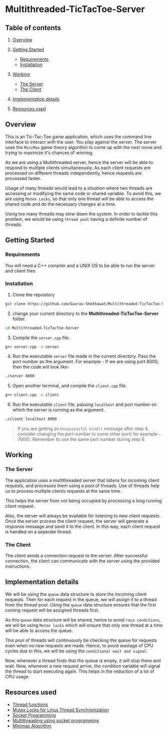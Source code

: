 # Multithreaded-TicTacToe-Server

## Table of contents
1. [Overview](#overview)
2. [Getting Started](#getting-started)
    - [Requirements](#requirements)
    - [Installation](#installation)

3. [Working](#working)
   * [The Server](#the-server)
   * [The Client](#the-client)
4. [Implementation details](#implementation-details)

5. [Resources used](#resources-used)

## Overview

This is an Tic-Tac-Toe game application, which uses the command line interface to interact with the user. You play against the server. The server uses the `MiniMax` game theory algorithm to come up with the next move and trying to maximize it's chances of winning.

  
As we are using a Multithreaded server, hence the server will be able to respond to multiple clients simultaneously. As each client requests are processed on different threads independently, hence requests are processed faster.

Usage of many threads would lead to a situation where two threads are accessing or modifying the same code or shared variable. To avoid this, we are using `Mutex Locks`, so that only one thread will be able to access the shared code and do the necessary changes at a time.

Using too many threads may slow down the system. In order to tackle this problem, we would be using `thread pool` having a definite number of threads.



## Getting Started

### Requirements  

You will need a C++ compiler and a UNIX OS to be able to run the server and client files 

### Installation

1. Clone the repository

```sh
git clone https://github.com/Gaurav-Shekhawat/Multithreaded-TicTacToe-Server.git
```
  
2. change your current directory to the **Multithreaded-TicTacToe-Server** folder.

```sh
cd Multithreaded-TicTacToe-Server
```

3. Compile the `server.cpp` file.

```sh
g++ server.cpp -o server
```

4. Run the executable `server` file made in the current directory. Pass the port number as the argument. For example - If we are using port 8000, then the code will look like-

```sh
./server 8000
```

5. Open another terminal, and compile the `client.cpp` file.
   
```sh
g++ client.cpp -o client
```

6. Run the executable `client` file, passing `localhost` and port number on which the server is running as the argument.

```sh
./client localhost 8000
```

> If you  are getting an `Unsuccessful bind()` message after step 4, consider changing the port number to some other port( for example - 7000). Remember to use the same port number during step 6.



## Working

### The Server  
The application uses a multithreaded server that listens for incoming client requests, and processes them using a pool of threads. Use of threads help us to process multiple clients requests at the same time. 

This helps the server from not being occupied by processing a long running client request.   

Also, the server will always be available for listening to new client requests. Once the server process the client request, the server will generate a response message and send it to the client. In this way, each client request is handled on a seperate thread.



### The Client

The client sends a connection request to the server. After successful connection, the client can communicate with the server using the provided instructions.

## Implementation details  

We will be using the `queue` data structure to store the incoming client requests. Then for each request in the queue, we will assign it to a thread from the thread pool. Using the `queue` data structure ensures that the first coming request will be assigned threads first.

As this `queue` data structure will be shared, hence to avoid `race conditions`, we will be using `Mutex locks` which will ensure that only one thread at a time will be able to access the queue.

This pool of threads will continuously be checking the queue for requests even when no new requests are made. Hence, to avoid wastage of CPU cycles due to this, we will be using the `conditional wait and signal`.

Now, whenever a thread finds that the queue is empty, it will stop there and wait. Now, whenever a new request arrive, the condition variable will signal the thread to start executing again. This helps in the reduction of a lot of CPU usage.



## Resources used
* [Thread functions](https://www.geeksforgeeks.org/thread-functions-in-c-c/)
* [Mutex Locks for Linux Thread Synchronization](https://www.geeksforgeeks.org/mutex-lock-for-linux-thread-synchronization/)
* [Socket Programming](https://www.geeksforgeeks.org/socket-programming-cc/)
* [Multithreading using socket programming](https://www.geeksforgeeks.org/handling-multiple-clients-on-server-with-multithreading-using-socket-programming-in-c-cpp/)
* [Minimax Algorithm](https://www.geeksforgeeks.org/minimax-algorithm-in-game-theory-set-1-introduction/)